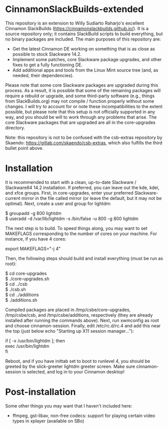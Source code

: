 CinnamonSlackBuilds-extended
================================================================================
This repository is an extension to Willy Sudiarto Raharjo's excellent
Cinnamon SlackBuilds (https://cinnamonslackbuilds.github.io/). It is a source
repository only; it contains SlackBuild scripts to build everything, but no
binary packages are included. The main purposes of this repository are:

* Get the latest Cinnamon DE working on something that is as close as possible
  to stock Slackware 14.2.
* Implement some patches, core Slackware package upgrades, and other fixes to
  get a fully functioning DE.
* Add additional apps and tools from the Linux Mint source tree (and, as needed,
  their dependencies).

Please note that some core Slackware packages are upgraded during this process.
As a result, it is possible that some of the remaining packages will require a
rebuild or upgrade, and some third-party software (e.g., things from
SlackBuilds.org) may not compile / function properly without some changes. I
will try to account for or note these incompatibilities to the extent possible,
but please note that this setup is not officially supported in any way, and you
should be will to work through any problems that arise. The core Slackware
packages that are upgraded are all in the core-upgrades directory.

Note: this repository is not to be confused with the csb-extras repository by
Skaendo: https://gitlab.com/skaendo/csb-extras, which also fulfills the third
bullet point above.

Installation
================================================================================
It is recommended to start with a clean, up-to-date Slackware / Slackware64 14.2
installation. If preferred, you can leave out the kde, kdei, and xfce groups.
First, in core-upgrades, enter your preferred Slackware-current mirror in
the file called mirror (or leave the default, but it may not be optimal). Next,
create a user and group for lightdm:

$ groupadd -g 800 lightdm  
$ useradd -d /var/lib/lightdm -s /bin/false -u 800 -g 800 lightdm  

The next step is to build. To speed things along, you may want to set MAKEFLAGS
corresponding to the number of cores on your machine. For instance, if you have
4 cores:

export MAKEFLAGS="-j 4"

Then, the following steps should build and install everything (must be run as
root):

$ cd core-upgrades  
$ ./core-upgrades.sh  
$ cd ../csb  
$ ./csb.sh  
$ cd ../additions  
$ ./additions.sh  

Compiled packages are placed in /tmp/csbe/core-upgrades, /tmp/csbe/csb,
and /tmp/csbe/additions, respectively (they are already installed after running
the commands above). Next, run xwmconfig as root and choose cinnamon-session.
Finally, edit /etc/rc.d/rc.4 and add this near the top (just below echo
"Starting up X11 session manager..."):

if [ -x /usr/bin/lightdm ]; then  
  exec /usr/bin/lightdm  
fi  

Reboot, and if you have inittab set to boot to runlevel 4, you should be
greeted by the slick-greeter lightdm greeter screen. Make sure cinnamon-session
is selected, and log in to your Cinnamon desktop!

Post-installation
================================================================================
Some other things you may want that I haven't included here:

* ffmpeg, gst-libav, non-free codecs: support for playing certain video types
  in xplayer (available on SBo)
